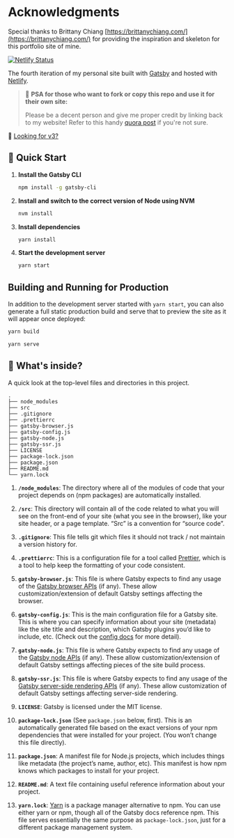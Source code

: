 # Acknowledgments
Special thanks to Brittany Chiang [https://brittanychiang.com/](https://brittanychiang.com/) for providing the inspiration and skeleton for this portfolio site of mine.

[![Netlify Status](https://api.netlify.com/api/v1/badges/1963b488-7b78-48c9-9e2d-6fb5e47ab3af/deploy-status)](https://app.netlify.com/sites/timothyjao/deploys)

The fourth iteration of my personal site built with [Gatsby](https://www.gatsbyjs.org/) and hosted with [Netlify](https://www.netlify.com/).

> 📢 **PSA for those who want to fork or copy this repo and use it for their own site:**
>
> Please be a decent person and give me proper credit by linking back to my website! Refer to this handy [quora post](https://www.quora.com/Is-it-bad-to-copy-other-peoples-code) if you're not sure.

👀 [Looking for v3?](https://bchiang7.github.io/)

## 🚀 Quick Start

1. **Install the Gatsby CLI**

   ```sh
   npm install -g gatsby-cli
   ```

2. **Install and switch to the correct version of Node using NVM**

   ```sh
   nvm install
   ```

3. **Install dependencies**

   ```sh
   yarn install
   ```

4. **Start the development server**

   ```sh
   yarn start
   ```

## Building and Running for Production

In addition to the development server started with `yarn start`, you can also generate a full static production build and serve that to preview the site as it will appear once deployed:

```sh
yarn build
```

```sh
yarn serve
```

## 🧐 What's inside?

A quick look at the top-level files and directories in this project.

    .
    ├── node_modules
    ├── src
    ├── .gitignore
    ├── .prettierrc
    ├── gatsby-browser.js
    ├── gatsby-config.js
    ├── gatsby-node.js
    ├── gatsby-ssr.js
    ├── LICENSE
    ├── package-lock.json
    ├── package.json
    ├── README.md
    └── yarn.lock

1. **`/node_modules`**: The directory where all of the modules of code that your project depends on (npm packages) are automatically installed.

2. **`/src`**: This directory will contain all of the code related to what you will see on the front-end of your site (what you see in the browser), like your site header, or a page template. “Src” is a convention for “source code”.

3. **`.gitignore`**: This file tells git which files it should not track / not maintain a version history for.

4. **`.prettierrc`**: This is a configuration file for a tool called [Prettier](https://prettier.io/), which is a tool to help keep the formatting of your code consistent.

5. **`gatsby-browser.js`**: This file is where Gatsby expects to find any usage of the [Gatsby browser APIs](https://next.gatsbyjs.org/docs/browser-apis/) (if any). These allow customization/extension of default Gatsby settings affecting the browser.

6. **`gatsby-config.js`**: This is the main configuration file for a Gatsby site. This is where you can specify information about your site (metadata) like the site title and description, which Gatsby plugins you’d like to include, etc. (Check out the [config docs](https://next.gatsbyjs.org/docs/gatsby-config/) for more detail).

7. **`gatsby-node.js`**: This file is where Gatsby expects to find any usage of the [Gatsby node APIs](https://next.gatsbyjs.org/docs/node-apis/) (if any). These allow customization/extension of default Gatsby settings affecting pieces of the site build process.

8. **`gatsby-ssr.js`**: This file is where Gatsby expects to find any usage of the [Gatsby server-side rendering APIs](https://next.gatsbyjs.org/docs/ssr-apis/) (if any). These allow customization of default Gatsby settings affecting server-side rendering.

9. **`LICENSE`**: Gatsby is licensed under the MIT license.

10. **`package-lock.json`** (See `package.json` below, first). This is an automatically generated file based on the exact versions of your npm dependencies that were installed for your project. (You won’t change this file directly).

11. **`package.json`**: A manifest file for Node.js projects, which includes things like metadata (the project’s name, author, etc). This manifest is how npm knows which packages to install for your project.

12. **`README.md`**: A text file containing useful reference information about your project.

13. **`yarn.lock`**: [Yarn](https://yarnpkg.com/) is a package manager alternative to npm. You can use either yarn or npm, though all of the Gatsby docs reference npm. This file serves essentially the same purpose as `package-lock.json`, just for a different package management system.
